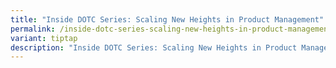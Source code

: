 ```yaml
---
title: "Inside DOTC Series: Scaling New Heights in Product Management"
permalink: /inside-dotc-series-scaling-new-heights-in-product-management/
variant: tiptap
description: "Inside DOTC Series: Scaling New Heights in Product Management"
---
```

